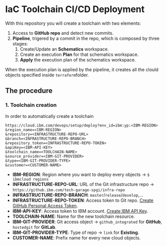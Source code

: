 # IaC Toolchain CI/CD Deployment

With this repository you will create a toolchain with two elements:
1. Access to **GitHub repo** and detect new commits.
2. **Pipeline**, trigered by a commit in the repo, which is composed by three stages:
   1. Create/Update an **Schematics** workspace.
   2. Create an execution **Plan** for that schematics workspace.
   3. **Apply** the execution plan of the schematics workspace.

When the execution plan is applied by the pipeline, it creates all the clould objects specified inside ```terraform```folder.

## The procedure
### 1. Toolchain creation
In order to automatically create a toolchain
```
https://cloud.ibm.com/devops/setup/deploy?env_id=ibm:yp:<IBM-REGION>
&region_name=<IBM-REGION>
&repository=<INFRASTRUCTURE-REPO-URL>
&branch=<INFRASTRUCTURE-REPO-BRANCH>
&repository_token=<INFRASTRUCTURE-REPO-TOKEN>
&apiKey=<IBM-API-KEY>
&toolchain_name=<TOOLCHAIN-NAME>
&source_provider=<IBM-GIT-PROVIDER>
&type=<IBM-GIT-PROVIDER-TYPE>
&customer=<CUSTOMER-NAME>
```

- **IBM-REGION**: Region where you want to deploy every objects -> ```$ ibmcloud regions```
- **INFRASTRUCTURE-REPO-URL**: URL of the Git infrastructure repo -> ```https://github.ibm.com/tech-garage-spgi/infra-repo```
- **INFRASTRUCTURE-REPO-BRANCH**: ```master```/```release```/```develop```,...
- **INFRASTRUCTURE-REPO-TOKEN**: Access token to Git repo. [Create GitHub Personal Access Token](https://github.ibm.com/settings/tokens).
- **IBM-API-KEY**: Access token to IBM account. [Create IBM API Key](https://cloud.ibm.com/iam/apikeys).
- **TOOLCHAIN-NAME**: Name for the new toolchain resource.
- **IBM-GIT-PROVIDER**: Git access object -> ```github_integrated``` for **GitHub**, ```hostedgit``` for **GitLab**.
- **IBM-GIT-PROVIDER-TYPE**: Type of repo -> ```link``` for **Existing**.
- **CUSTOMER-NAME**: Prefix name for every new cloud objects.

